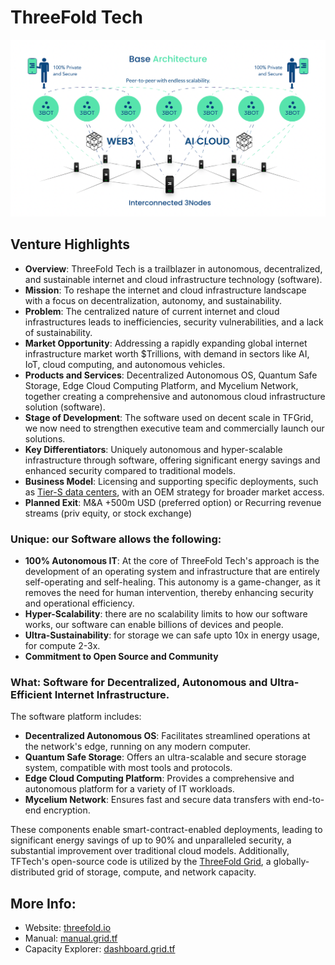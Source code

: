 # ThreeFold Tech

![](img/threefold_architecture.png)

## Venture Highlights 

- **Overview**: ThreeFold Tech is a trailblazer in autonomous, decentralized, and sustainable internet and cloud infrastructure technology (software).
- **Mission**: To reshape the internet and cloud infrastructure landscape with a focus on decentralization, autonomy, and sustainability.
- **Problem**: The centralized nature of current internet and cloud infrastructures leads to inefficiencies, security vulnerabilities, and a lack of sustainability.
- **Market Opportunity**: Addressing a rapidly expanding global internet infrastructure market worth $Trillions, with demand in sectors like AI, IoT, cloud computing, and autonomous vehicles.
- **Products and Services**: Decentralized Autonomous OS, Quantum Safe Storage, Edge Cloud Computing Platform, and Mycelium Network, together creating a comprehensive and autonomous cloud infrastructure solution (software).
- **Stage of Development**: The software used on decent scale in TFGrid, we now need to strengthen executive team and commercially launch our solutions.
- **Key Differentiators**: Uniquely autonomous and hyper-scalable infrastructure through software, offering significant energy savings and enhanced security compared to traditional models.
- **Business Model**: Licensing and supporting specific deployments, such as [Tier-S data centers](https://info.ourworld.tf/datacenter/datacenter/intro/intro.html), with an OEM strategy for broader market access.
- **Planned Exit**: M&A +500m USD (preferred option) or Recurring revenue streams (priv equity, or stock exchange)


### Unique: our Software allows the following:

- **100% Autonomous IT**: At the core of ThreeFold Tech's approach is the development of an operating system and infrastructure that are entirely self-operating and self-healing. This autonomy is a game-changer, as it removes the need for human intervention, thereby enhancing security and operational efficiency. 
- **Hyper-Scalability**: there are no scalability limits to how our software works, our software can enable billions of devices and people.
- **Ultra-Sustainability**: for storage we can safe upto 10x in energy usage, for compute 2-3x.
- **Commitment to Open Source and Community**

### What: Software for Decentralized, Autonomous and Ultra-Efficient Internet Infrastructure.

The software platform includes:

- **Decentralized Autonomous OS**: Facilitates streamlined operations at the network's edge, running on any modern computer.
- **Quantum Safe Storage**: Offers an ultra-scalable and secure storage system, compatible with most tools and protocols.
- **Edge Cloud Computing Platform**: Provides a comprehensive and autonomous platform for a variety of IT workloads.
- **Mycelium Network**: Ensures fast and secure data transfers with end-to-end encryption.

These components enable smart-contract-enabled deployments, leading to significant energy savings of up to 90% and unparalleled security, a substantial improvement over traditional cloud models. Additionally, TFTech's open-source code is utilized by the [ThreeFold Grid](https://dashboard.grid.tf/explorer/statistics), a globally-distributed grid of storage, compute, and network capacity.


## More Info:

- Website: [threefold.io](https://threefold.io)<br/>
- Manual: [manual.grid.tf](https://manual.grid.tf)<br/>
- Capacity Explorer: [dashboard.grid.tf](https://dashboard.grid.tf/explorer/statistics)
